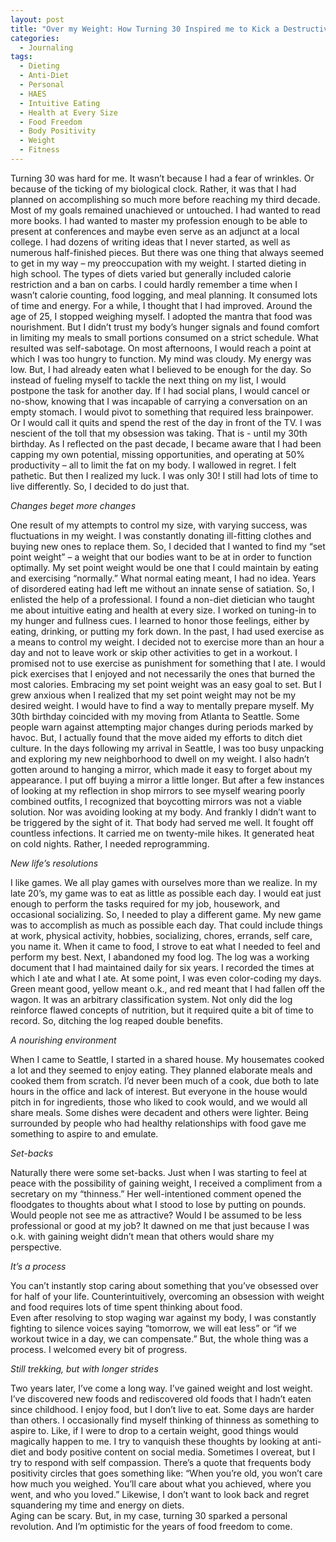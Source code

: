 ```yaml
---
layout: post
title: "Over my Weight: How Turning 30 Inspired me to Kick a Destructive Obsession"
categories:
  - Journaling
tags:
  - Dieting
  - Anti-Diet
  - Personal
  - HAES
  - Intuitive Eating
  - Health at Every Size
  - Food Freedom
  - Body Positivity
  - Weight
  - Fitness
---
```



Turning 30 was hard for me.  It wasn’t because I had a fear of wrinkles.  Or because of the ticking of my biological clock.  Rather, it was that I had planned on accomplishing so much more before reaching my third decade.  Most of my goals remained unachieved or untouched.  I had wanted to read more books.  I had wanted to master my profession enough to be able to present at conferences and maybe even serve as an adjunct at a local college.  I had dozens of writing ideas that I never started, as well as numerous half-finished pieces.  But there was one thing that always seemed to get in my way – my preoccupation with my weight. 
I started dieting in high school.  The types of diets varied but generally included calorie restriction and a ban on carbs.  I could hardly remember a time when I wasn’t calorie counting, food logging, and meal planning.  It consumed lots of time and energy. 
For a while, I thought that I had improved.  Around the age of 25, I stopped weighing myself.  I adopted the mantra that food was nourishment.  But I didn’t trust my body’s hunger signals and found comfort in limiting my meals to small portions consumed on a strict schedule. 
What resulted was self-sabotage.  On most afternoons, I would reach a point at which I was too hungry to function.  My mind was cloudy.  My energy was low.  But, I had already eaten what I believed to be enough for the day. 
So instead of fueling myself to tackle the next thing on my list, I would postpone the task for another day.  If I had social plans, I would cancel or no-show, knowing that I was incapable of carrying a conversation on an empty stomach.  I would pivot to something that required less brainpower.  Or I would call it quits and spend the rest of the day in front of the TV. 
I was nescient of the toll that my obsession was taking.  That is - until my 30th birthday.  As I reflected on the past decade, I became aware that I had been capping my own potential, missing opportunities, and operating at 50% productivity – all to limit the fat on my body. 
I wallowed in regret.  I felt pathetic.  But then I realized my luck.  I was only 30!  I still had lots of time to live differently.  So, I decided to do just that. 

*Changes beget more changes*

One result of my attempts to control my size, with varying success, was fluctuations in my weight.  I was constantly donating ill-fitting clothes and buying new ones to replace them.  So, I decided that I wanted to find my “set point weight” – a weight that our bodies want to be at in order to function optimally.  My set point weight would be one that I could maintain by eating and exercising “normally.” 
What normal eating meant, I had no idea.  Years of disordered eating had left me without an innate sense of satiation.  So, I enlisted the help of a professional.  I found a non-diet dietician who taught me about intuitive eating and health at every size.  I worked on tuning-in to my hunger and fullness cues.  I learned to honor those feelings, either by eating, drinking, or putting my fork down.
In the past, I had used exercise as a means to control my weight.  I decided not to exercise more than an hour a day and not to leave work or skip other activities to get in a workout.  I promised not to use exercise as punishment for something that I ate.  I would pick exercises that I enjoyed and not necessarily the ones that burned the most calories. 
Embracing my set point weight was an easy goal to set.  But I grew anxious when I realized that my set point weight may not be my desired weight.  I would have to find a way to mentally prepare myself. 
My 30th birthday coincided with my moving from Atlanta to Seattle.  Some people warn against attempting major changes during periods marked by havoc.  But, I actually found that the move aided my efforts to ditch diet culture. 
In the days following my arrival in Seattle, I was too busy unpacking and exploring my new neighborhood to dwell on my weight.  I also hadn’t gotten around to hanging a mirror, which made it easy to forget about my appearance.
I put off buying a mirror a little longer.  But after a few instances of looking at my reflection in shop mirrors to see myself wearing poorly combined outfits, I recognized that boycotting mirrors was not a viable solution.
Nor was avoiding looking at my body.  And frankly I didn’t want to be triggered by the sight of it.  That body had served me well.  It fought off countless infections.  It carried me on twenty-mile hikes.  It generated heat on cold nights.  Rather, I needed reprogramming. 

*New life’s resolutions*

I like games.  We all play games with ourselves more than we realize.  In my late 20’s, my game was to eat as little as possible each day.  I would eat just enough to perform the tasks required for my job, housework, and occasional socializing.  So, I needed to play a different game. 
My new game was to accomplish as much as possible each day.  That could include things at work, physical activity, hobbies, socializing, chores, errands, self care, you name it.   When it came to food, I strove to eat what I needed to feel and perform my best.
Next, I abandoned my food log.  The log was a working document that I had maintained daily for six years.  I recorded the times at which I ate and what I ate.  At some point, I was even color-coding my days.  Green meant good, yellow meant o.k., and red meant that I had fallen off the wagon. 
It was an arbitrary classification system.  Not only did the log reinforce flawed concepts of nutrition, but it required quite a bit of time to record.  So, ditching the log reaped double benefits.  

*A nourishing environment*

When I came to Seattle, I started in a shared house.  My housemates cooked a lot and they seemed to enjoy eating.  They planned elaborate meals and cooked them from scratch.  I’d never been much of a cook, due both to late hours in the office and lack of interest.  But everyone in the house would pitch in for ingredients, those who liked to cook would, and we would all share meals.  Some dishes were decadent and others were lighter.  Being surrounded by people who had healthy relationships with food gave me something to aspire to and emulate. 

*Set-backs*

Naturally there were some set-backs.  Just when I was starting to feel at peace with the possibility of gaining weight, I received a compliment from a secretary on my “thinness.”  Her well-intentioned comment opened the floodgates to thoughts about what I stood to lose by putting on pounds.  Would people not see me as attractive?  Would I be assumed to be less professional or good at my job?  It dawned on me that just because I was o.k. with gaining weight didn’t mean that others would share my perspective. 

*It’s a process*

You can’t instantly stop caring about something that you’ve obsessed over for half of your life.  Counterintuitively, overcoming an obsession with weight and food requires lots of time spent thinking about food.  
Even after resolving to stop waging war against my body, I was constantly fighting to silence voices saying “tomorrow, we will eat less” or “if we workout twice in a day, we can compensate.”  But, the whole thing was a process.  I welcomed every bit of progress.

*Still trekking, but with longer strides*

Two years later, I’ve come a long way.  I’ve gained weight and lost weight.  I’ve discovered new foods and rediscovered old foods that I hadn’t eaten since childhood.  I enjoy food, but I don’t live to eat. 
Some days are harder than others.  I occasionally find myself thinking of thinness as something to aspire to.  Like, if I were to drop to a certain weight, good things would magically happen to me.  I try to vanquish these thoughts by looking at anti-diet and body positive content on social media.  Sometimes I overeat, but I try to respond with self compassion.
There’s a quote that frequents body positivity circles that goes something like: “When you’re old, you won’t care how much you weighed.  You’ll care about what you achieved, where you went, and who you loved.”  Likewise, I don’t want to look back and regret squandering my time and energy on diets.  
Aging can be scary.  But, in my case, turning 30 sparked a personal revolution.  And I’m optimistic for the years of food freedom to come.    
